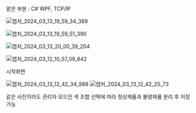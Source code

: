 맡은 부분 : C# WPF, TCP/IP

![캡처_2024_03_13_19_59_34_389](https://github.com/Gb0207/let-sgo/assets/153247782/db4ee5fc-a4e2-4b8e-9586-8e623b6149f1)

![캡처_2024_03_13_19_59_51_390](https://github.com/Gb0207/let-sgo/assets/153247782/6d0d3eec-fa1c-4eff-8a98-e415502f572e)

![캡처_2024_03_13_20_00_39_204](https://github.com/Gb0207/let-sgo/assets/153247782/b98704dd-a704-4c5f-a917-d78736f825cb)

![캡처_2024_03_12_10_57_09_842](https://github.com/Gb0207/let-sgo/assets/153247782/a94f56bc-7c65-4a80-8dcf-12fde7ce8cff)

시작화면

![캡처_2024_03_13_12_42_34_988](https://github.com/Gb0207/let-sgo/assets/153247782/73b269b2-03bc-4b28-b8a5-db9009eeab1e)
![캡처_2024_03_13_12_42_25_73](https://github.com/Gb0207/let-sgo/assets/153247782/e40d8446-792c-41a9-8226-245800b75044)

같은 사진이라도 관리자 모드인 색 조합 선택에 따라 정상제품과 불량제품 분리 후 저장 가능
